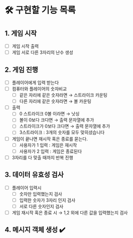 # 🛠️ 구현할 기능 목록
## 1. 게임 시작
-[ ] 게임 시작 출력
-[ ] 게임 서로 다른 3자리의 난수 생성

## 2. 게임 진행 
-[ ] 플레이어에게 입력 받는다
-[ ] 컴퓨터와 플레이어의 숫자비교
  -[ ] 같은 자리에 같은 숫자라면 → 스트라이크 카운팅
  -[ ] 다른 자리에 같은 숫자라면 → 볼 카운팅
-[ ] 출력 
  -[ ] 0 스트라이크 0볼 이라면 → 낫싱
  -[ ] 볼이 0보다 크다면 → 출력 문자열에 추가
  -[ ] 스트라이크가 0보다 크다면 → 출력 문자열에 추가 
  -[ ] 3스트라이크 : 3개의 숫자를 모두 맞히셨습니다
-[ ] 게임이 끝나면 재시작 혹은 종료를 묻는다. 
  -[ ] 사용자가 1 입력 : 게임은 재시작
  -[ ] 사용자가 2 입력 : 게임은 종료된다
-[ ] 3자리를 다 맞출 때까지 반복 진행

## 3. 데이터 유효성 검사
-[ ] 플레이어 입력시 
  -[ ] 숫자만 입력했는지 검사
  -[ ] 입력한 숫자가 3자리 인지 검사 
  -[ ] 서로 다른 숫자인지 검사
-[ ] 게임 재시작 혹은 종료 시 → 1,2 외에 다른 값을 입력했는지 검사

## 4. 메시지 객체 생성 ✔️ 

